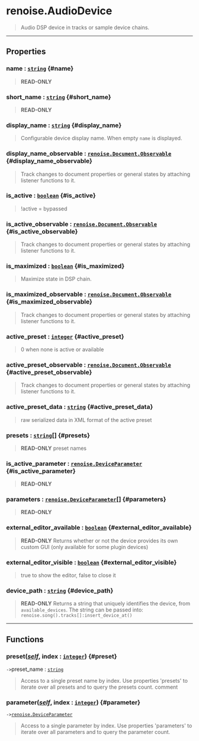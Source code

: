 # renoise.AudioDevice  
> Audio DSP device in tracks or sample device chains.  

<!-- toc -->
  

---  
## Properties
### name : [`string`](../../API/builtins/string.md) {#name}
> **READ-ONLY**

### short_name : [`string`](../../API/builtins/string.md) {#short_name}
> **READ-ONLY**

### display_name : [`string`](../../API/builtins/string.md) {#display_name}
> Configurable device display name. When empty `name` is displayed.

### display_name_observable : [`renoise.Document.Observable`](../../API/renoise/renoise.Document.Observable.md) {#display_name_observable}
> Track changes to document properties or general states by attaching listener
> functions to it.

### is_active : [`boolean`](../../API/builtins/boolean.md) {#is_active}
> !active = bypassed

### is_active_observable : [`renoise.Document.Observable`](../../API/renoise/renoise.Document.Observable.md) {#is_active_observable}
> Track changes to document properties or general states by attaching listener
> functions to it.

### is_maximized : [`boolean`](../../API/builtins/boolean.md) {#is_maximized}
> Maximize state in DSP chain.

### is_maximized_observable : [`renoise.Document.Observable`](../../API/renoise/renoise.Document.Observable.md) {#is_maximized_observable}
> Track changes to document properties or general states by attaching listener
> functions to it.

### active_preset : [`integer`](../../API/builtins/integer.md) {#active_preset}
> 0 when none is active or available

### active_preset_observable : [`renoise.Document.Observable`](../../API/renoise/renoise.Document.Observable.md) {#active_preset_observable}
> Track changes to document properties or general states by attaching listener
> functions to it.

### active_preset_data : [`string`](../../API/builtins/string.md) {#active_preset_data}
> raw serialized data in XML format of the active preset

### presets : [`string`](../../API/builtins/string.md)[] {#presets}
> **READ-ONLY** preset names

### is_active_parameter : [`renoise.DeviceParameter`](../../API/renoise/renoise.DeviceParameter.md) {#is_active_parameter}
> **READ-ONLY**

### parameters : [`renoise.DeviceParameter`](../../API/renoise/renoise.DeviceParameter.md)[] {#parameters}
> **READ-ONLY**

### external_editor_available : [`boolean`](../../API/builtins/boolean.md) {#external_editor_available}
> **READ-ONLY** Returns whether or not the device provides its own custom GUI
> (only available for some plugin devices)

### external_editor_visible : [`boolean`](../../API/builtins/boolean.md) {#external_editor_visible}
> true to show the editor, false to close it

### device_path : [`string`](../../API/builtins/string.md) {#device_path}
> **READ-ONLY** Returns a string that uniquely identifies the device, from
> `available_devices`. The string can be passed into:
> `renoise.song().tracks[]:insert_device_at()`

  

---  
## Functions
### preset([*self*](../../API/builtins/self.md), index : [`integer`](../../API/builtins/integer.md)) {#preset}
`->`preset_name : [`string`](../../API/builtins/string.md)  

> Access to a single preset name by index. Use properties 'presets' to iterate
> over all presets and to query the presets count.
> comment
### parameter([*self*](../../API/builtins/self.md), index : [`integer`](../../API/builtins/integer.md)) {#parameter}
`->`[`renoise.DeviceParameter`](../../API/renoise/renoise.DeviceParameter.md)  

> Access to a single parameter by index. Use properties 'parameters' to iterate
> over all parameters and to query the parameter count.  


